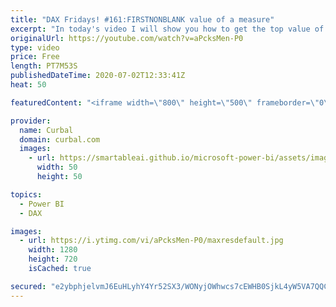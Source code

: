 ```yaml
---
title: "DAX Fridays! #161:FIRSTNONBLANK value of a measure"
excerpt: "In today's video I will show you how to get the top value of a measure so we can crack the billionaire's algorithm.  Link if you want to play with the report: https://app.powerbi.com/view?r=eyJrIjoiY2E2NWFhZGUtYTU4Ni00ODkwLWIyYjAtZDAxZjhmMTgxY2Y5IiwidCI6IjRmMWNiNzZmLTlhODUtNDc3Mi04MWIwLTVkYWVjZjlmYTQyMCIsImMiOjh9"
originalUrl: https://youtube.com/watch?v=aPcksMen-P0
type: video
price: Free
length: PT7M53S
publishedDateTime: 2020-07-02T12:33:41Z
heat: 50

featuredContent: "<iframe width=\"800\" height=\"500\" frameborder=\"0\" src=\"https://www.youtube.com/embed/aPcksMen-P0\" allow=\"accelerometer; autoplay; encrypted-media; gyroscope; picture-in-picture\" allowfullscreen></iframe>"

provider:
  name: Curbal
  domain: curbal.com
  images:
    - url: https://smartableai.github.io/microsoft-power-bi/assets/images/organizations/curbal.com-50x50.jpg
      width: 50
      height: 50

topics:
  - Power BI
  - DAX

images:
  - url: https://i.ytimg.com/vi/aPcksMen-P0/maxresdefault.jpg
    width: 1280
    height: 720
    isCached: true

secured: "e2ybphjelvmJ6EuHLyhY4Yr52SX3/WONyjOWhwcs7cEWHB0SjkL4yW5VA7QQCWcUERDIXBYbzyHrcd4vEbiAQiXhLL4hT0WQz2Q175wbsCtVcKbJFb8Gz1obcTnKkcmwR94BELxzVE3fuzHYuMgZd/0hKH/dlqk/xW0JuIjLcckNTieV1yN758XrObw/NwhE0alH1UOwtMaIXqnM/lhpJGyjf3d+lHGPcVithQpZl4wpac92I5CqhQbj71G7dRNNX15UALR1UI0tEUmDP2IthsApRx+0EmPWOekLQy4Ed29Wwg+/h3HW4ndtnD0vjCaDIkLR+ODyoZKqWkoEyeYNrQf3G51y07EeQsyogtM2htcxQGTZms0pmVGgs7gqOFhuFKfhFBBkJvgzcecNtbTV5CInmzMBRGbWW5SNeOFA48c=;7jUFIdfIn8qXrF5LhVvjjQ=="
---
```


